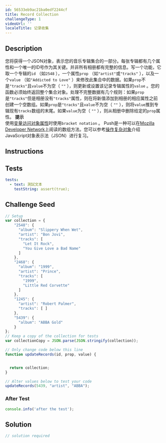 ```yaml
---
id: 56533eb9ac21ba0edf2244cf
title: Record Collection
challengeType: 1
videoUrl: ''
localeTitle: 记录收集
---
```


## Description
<section id="description">您将获得一个JSON对象，表示您的音乐专辑集合的一部分。每张专辑都有几个属性和一个唯一的ID号作为其关键。并非所有相册都有完整的信息。写一个功能，它取一个专辑的<code>id</code> （如<code>2548</code> ），一个属性<code>prop</code> （如<code>&quot;artist&quot;</code>或<code>&quot;tracks&quot;</code> ），以及一个<code>value</code> （如<code>&quot;Addicted to Love&quot;</code> ）来修改此集合中的数据。如果<code>prop</code>不是<code>&quot;tracks&quot;</code>且<code>value</code>不为空（ <code>&quot;&quot;</code> ），则更新或设置该记录专辑属性的<code>value</code> 。您的函数必须始终返回整个集合对象。处理不完整数据有几个规则：如果<code>prop</code>是<code>&quot;tracks&quot;</code>但是相册没有<code>&quot;tracks&quot;</code>属性，则在将新值添加到相册的相应属性之前创建一个空数组。如果<code>prop</code>是<code>&quot;tracks&quot;</code>且<code>value</code>不为空（ <code>&quot;&quot;</code> ），则将<code>value</code>推到专辑现有<code>tracks</code>数组的末尾。如果<code>value</code>为空（ <code>&quot;&quot;</code> ），则从相册中删除给定的<code>prop</code>属性。 <strong>提示</strong> <br>使用<a href="learn/javascript-algorithms-and-data-structures/basic-javascript/accessing-object-properties-with-variables" target="_blank">变量访问对象属性</a>时使用<code>bracket notation</code> 。 Push是一种可以在<a href="https://developer.mozilla.org/en-US/docs/Web/JavaScript/Reference/Global_Objects/Array/push" target="_blank">Mozilla Developer Network</a>上阅读的数组方法。您可以参考<a href="learn/javascript-algorithms-and-data-structures/basic-javascript/manipulating-complex-objects" target="_blank">操作复杂对象</a>介绍JavaScript对象表示法（JSON）进行复习。 </section>

## Instructions
<section id="instructions">
</section>

## Tests
<section id='tests'>

```yml
tests:
  - text: 測試文本
    testString: assert(true);

```

</section>

## Challenge Seed
<section id='challengeSeed'>

<div id='js-seed'>

```js
// Setup
var collection = {
    "2548": {
      "album": "Slippery When Wet",
      "artist": "Bon Jovi",
      "tracks": [
        "Let It Rock",
        "You Give Love a Bad Name"
      ]
    },
    "2468": {
      "album": "1999",
      "artist": "Prince",
      "tracks": [
        "1999",
        "Little Red Corvette"
      ]
    },
    "1245": {
      "artist": "Robert Palmer",
      "tracks": [ ]
    },
    "5439": {
      "album": "ABBA Gold"
    }
};
// Keep a copy of the collection for tests
var collectionCopy = JSON.parse(JSON.stringify(collection));

// Only change code below this line
function updateRecords(id, prop, value) {


  return collection;
}

// Alter values below to test your code
updateRecords(5439, "artist", "ABBA");

```

</div>


### After Test
<div id='js-teardown'>

```js
console.info('after the test');
```

</div>

</section>

## Solution
<section id='solution'>

```js
// solution required
```
</section>
